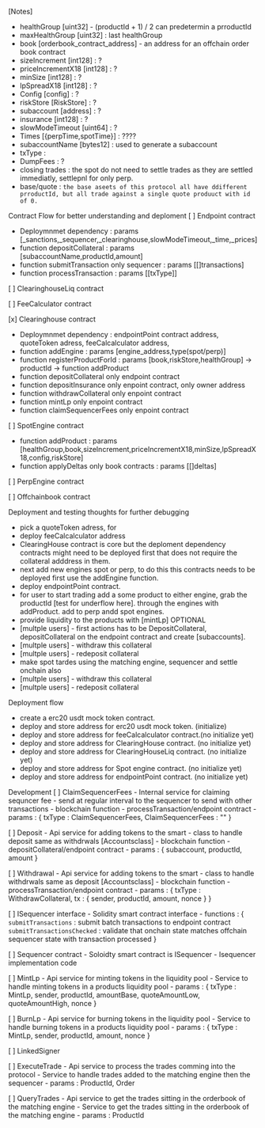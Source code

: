 [Notes]
- healthGroup [uint32] - (productId + 1) / 2 can predetermin a prroductId
- maxHealthGroup [uint32] : last healthGroup
- book [orderbook_contract_address] - an address for an offchain order book contract
- sizeIncrement [int128] : ?
- priceIncrementX18 [int128] : ?
- minSize [int128] : ?
- lpSpreadX18 [int128] : ?
- Config [config] : ?
- riskStore [RiskStore] : ?
- subaccount [address] : ?
- insurance [int128] : ?
- slowModeTimeout [uint64] : ?
- Times [{perpTime,spotTime}] : ????
- subaccountName [bytes12] : used to generate a subaccount
- txType : 
- DumpFees : ?
- closing trades : the spot do not need to settle trades as they are settled immediatly, settlepnl for only perp.
- base/quote : `the base aseets of this protocol all have ddifferent prroductId, but all trade against a single quote produuct with id of 0.`

Contract Flow for better understanding and deploment
[ ] Endpoint contract
- Deploymnmet dependency : params [_sanctions,_sequencer,_clearinghouse,slowModeTimeout,_time,_prices]
- function depositCollateral : params [subaccountName,productId,amount]
- function submitTransaction only sequencer : params [[]transactions]
- function processTransaction : params [[txType]]

[ ] ClearinghouseLiq contract

[ ] FeeCalculator contract

[x] Clearinghouse contract
- Deploymnmet dependency : endpointPoint contract address, quoteToken adress, feeCalcalculator address,
- function addEngine : params [engine_address,type(spot/perp)]
- function registerProductForId : params [book,riskStore,healthGroup] -> productId -> function addProduct
- function depositCollateral only endpoint contract
- function depositInsurance only enpoint contract, only owner address
- function withdrawCollateral only enpoint contract
- function mintLp only enpoint contract
- function claimSequencerFees only enpoint contract

[ ] SpotEngine contract
- function addProduct : params [healthGroup,book,sizeIncrement,priceIncrementX18,minSize,lpSpreadX18,config,riskStore]
- function applyDeltas only book contracts : params [[]deltas]

[ ] PerpEngine contract

[ ] Offchainbook contract



Deployment and testing thoughts for further debugging
- pick a quoteToken adress, for 
- deploy feeCalcalculator address
- ClearingHouse contract is core but the deploment dependency contracts might need to be deployed first that does not require the collateral adddress in them.
- next add new engines spot or perp, to do this this contracts needs to be deployed first use the addEngine function.
- deploy endpointPoint contract.
- for user to start trading add a some product to either engine, grab the productId [test for underflow here]. through the engines with addProduct. add to perp andd spot engines.
- provide liquidity to the products with [mintLp] OPTIONAL
- [multple users] - first actions has to be DepositCollateral, depositCollateral on the endpoint contract and create [subaccounts].
- [multple users] - withdraw this collateral
- [multple users] - redeposit collateral
- make spot tardes using the matching engine, sequencer and settle onchain also
- [multple users] - withdraw this collateral
- [multple users] - redeposit collateral


Deployment flow
- create a erc20 usdt mock token contract.
- deploy and store address for erc20 usdt mock token. (initialize)
- deploy and store address for feeCalcalculator contract.(no initialize yet)
- deploy and store address for ClearingHouse contract. (no initialize yet)
- deploy and store address for ClearingHouseLiq contract. (no initialize yet)
- deploy and store address for Spot engine contract. (no initialize yet)
- deploy and store address for endpointPoint contract. (no initialize yet)


Development
[ ] ClaimSequencerFees 
    - Internal service for claiming sequncer fee 
    - send at regular interval to the sequencer to send with other transactions
    - blockchain function - processTransaction/endpoint contract
    - params : {
        txType : ClaimSequencerFees,
        ClaimSequencerFees : ""
    }

[ ] Deposit 
    - Api service for adding tokens to the smart 
    - class to handle deposit same as withdrwals [Accountsclass]
    - blockchain function - depositCollateral/endpoint contract
    - params : {
        subaccount,
        productId,
        amount
    }

[ ] Withdrawal
    - Api service for adding tokens to the smart 
    - class to handle withdrwals same as deposit [Accountsclass]
    - blockchain function - processTransaction/endpoint contract
    - params : {
         txType : WithdrawCollateral,
         tx : {
            sender,
            productId,
            amount,
            nonce
         }
     }

[ ] ISequencer interface
    - Solidity smart contract interface
    - functions : {
        `submitTransactions` : submit batch transactions to endpoint contract 
        `submitTransactionsChecked` : validate that onchain state matches offchain sequencer state with transaction processed
    }

[ ] Sequencer contract
    - Soloidty smart contract is ISequencer
    - Isequencer implementation code


[ ] MintLp
    - Api service for minting tokens in the liquidity pool
    - Service to handle minting tokens in a products liquidity pool
    - params : {
        txType : MintLp,
            sender,
            productId,
            amountBase,
            quoteAmountLow,
            quoteAmountHigh,
            nonce
    }


[ ] BurnLp
    - Api service for burning tokens in the liquidity pool
    - Service to handle burning tokens in a products liquidity pool
    - params : {
        txType : MintLp,
            sender,
            productId,
            amount,
            nonce
    }

[ ] LinkedSigner

[ ] ExecuteTrade
    - Api service to process the trades comming into the protocol 
    - Service to handle trades added to the matching engine then the sequencer
    - params : ProductId, Order

[ ] QueryTrades
    - Api service to get the trades sitting in the orderbook of the matching engine 
    - Service to get the trades sitting in the orderbook of the matching engine 
    - params : ProductId

